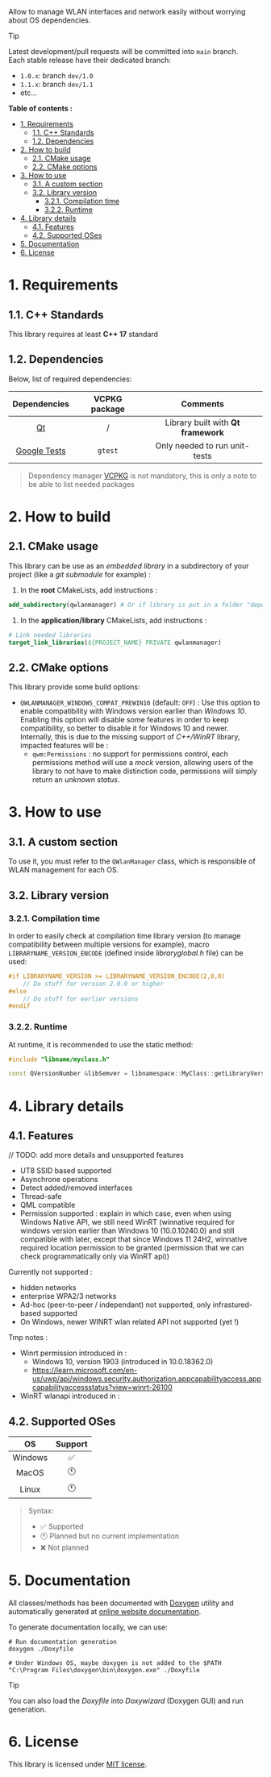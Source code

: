 Allow to manage WLAN interfaces and network easily without worrying about OS dependencies.

> [!TIP]
> Latest development/pull requests will be committed into `main` branch.  
> Each stable release have their dedicated branch:
> - `1.0.x`: branch `dev/1.0`
> - `1.1.x`: branch `dev/1.1`
> - etc...

**Table of contents :**
- [1. Requirements](#1-requirements)
  - [1.1. C++ Standards](#11-c-standards)
  - [1.2. Dependencies](#12-dependencies)
- [2. How to build](#2-how-to-build)
  - [2.1. CMake usage](#21-cmake-usage)
  - [2.2. CMake options](#22-cmake-options)
- [3. How to use](#3-how-to-use)
  - [3.1. A custom section](#31-a-custom-section)
  - [3.2. Library version](#32-library-version)
    - [3.2.1. Compilation time](#321-compilation-time)
    - [3.2.2. Runtime](#322-runtime)
- [4. Library details](#4-library-details)
  - [4.1. Features](#41-features)
  - [4.2. Supported OSes](#42-supported-oses)
- [5. Documentation](#5-documentation)
- [6. License](#6-license)

# 1. Requirements
## 1.1. C++ Standards

This library requires at least **C++ 17** standard

## 1.2. Dependencies

Below, list of required dependencies:

| Dependencies | VCPKG package | Comments |
|:-:|:-:|:-:|
| [Qt][qt-official] | / | Library built with **Qt framework** |
| [Google Tests][gtest-repo] | `gtest` | Only needed to run unit-tests |

> Dependency manager [VCPKG][vcpkg-tutorial] is not mandatory, this is only a note to be able to list needed packages

# 2. How to build
## 2.1. CMake usage
This library can be use as an _embedded library_ in a subdirectory of your project (like a _git submodule_ for example) :
1. In the **root** CMakeLists, add instructions :
```cmake
add_subdirectory(qwlanmanager) # Or if library is put in a folder "dependencies" : add_subdirectory(dependencies/qwlanmanager)
```

1. In the **application/library** CMakeLists, add instructions :
```cmake
# Link needed libraries
target_link_libraries(${PROJECT_NAME} PRIVATE qwlanmanager)
```

## 2.2. CMake options

This library provide some build options:
- `QWLANMANAGER_WINDOWS_COMPAT_PREWIN10` (default: `OFF`) : Use this option to enable compatibility with Windows version earlier than _Windows 10_. Enabling this option will disable some features in order to keep compatibility, so better to disable it for Windows 10 and newer. Internally, this is due to the missing support of _C++/WinRT_ library, impacted features will be :
  - `qwm:Permissions` : no support for permissions control, each permissions method will use a _mock_ version, allowing users of the library to not have to make distinction code, permissions will simply return an _unknown status_.

# 3. How to use
## 3.1. A custom section

To use it, you must refer to the `QWlanManager` class, which is responsible of WLAN management for each OS.

## 3.2. Library version
### 3.2.1. Compilation time

In order to easily check at compilation time library version (to manage compatibility between multiple versions for example), macro `LIBRARYNAME_VERSION_ENCODE` (defined inside _libraryglobal.h_ file) can be used:
```cpp
#if LIBRARYNAME_VERSION >= LIBRARYNAME_VERSION_ENCODE(2,0,0)
    // Do stuff for version 2.0.0 or higher
#else
    // Do stuff for earlier versions
#endif
```

### 3.2.2. Runtime

At runtime, it is recommended to use the static method:
```cpp
#include "libname/myclass.h"

const QVersionNumber &libSemver = libnamespace::MyClass::getLibraryVersion();
```

# 4. Library details
## 4.1. Features

// TODO: add more details and unsupported features

- UT8 SSID based supported
- Asynchrone operations
- Detect added/removed interfaces
- Thread-safe
- QML compatible
- Permission supported : explain in which case, even when using Windows Native API, we still need WinRT (winnative required for windows version earlier than Windows 10 (10.0.10240.0) and still compatible with later, except that since Windows 11 24H2, winnative required location permission to be granted (permission that we can check programmatically only via WinRT api))

Currently not supported :
- hidden networks
- enterprise WPA2/3 networks
- Ad-hoc (peer-to-peer / independant) not supported, only infrastured-based supported
- On Windows, newer WINRT wlan related API not supported (yet !)

Tmp notes :
- Winrt permission introduced in :
  - Windows 10, version 1903 (introduced in 10.0.18362.0)
  - https://learn.microsoft.com/en-us/uwp/api/windows.security.authorization.appcapabilityaccess.appcapabilityaccessstatus?view=winrt-26100
- WinRT wlanapi introduced in :


## 4.2. Supported OSes

| OS | Support |
|:-:|:-:|
| Windows | :white_check_mark: |
| MacOS | :clock11: |
| Linux | :clock11: |

> Syntax:
> - :white_check_mark: Supported
> - :clock11: Planned but no current implementation
> - :x: Not planned

# 5. Documentation

All classes/methods has been documented with [Doxygen][doxygen-official] utility and automatically generated at [online website documentation][example-doc-web].

To generate documentation locally, we can use:
```shell
# Run documentation generation
doxygen ./Doxyfile

# Under Windows OS, maybe doxygen is not added to the $PATH
"C:\Program Files\doxygen\bin\doxygen.exe" ./Doxyfile
```
> [!TIP]
> You can also load the _Doxyfile_ into _Doxywizard_ (Doxygen GUI) and run generation.

# 6. License

This library is licensed under [MIT license][repo-license].

<!-- Links of this repository -->
[repo-license]: LICENSE

<!-- External links -->
[doxygen-official]: https://www.doxygen.nl/index.html
[example-doc-web]: https://www.google.com/
[gtest-repo]: https://github.com/google/googletest

[qt-official]: https://www.qt.io/
[qt-installer]: https://www.qt.io/download-qt-installer

[vcpkg-tutorial]: https://github.com/legerch/develop-memo/tree/master/Toolchains/Build%20systems/VCPKG